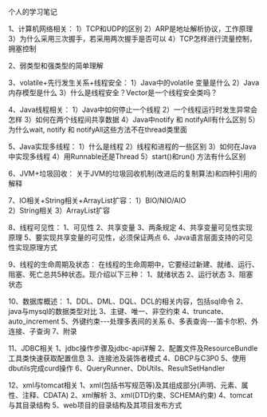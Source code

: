 个人的学习笔记

1、计算机网络相关：
	1）TCP和UDP的区别
	2）ARP是地址解析协议，工作原理
	3）为什么采用三次握手，若采用两次握手是否可以
	4）TCP怎样进行流量控制，拥塞控制

2、弱类型和强类型的简单理解

3、volatile+先行发生关系+线程安全：
	1）Java中的volatile 变量是什么
	2）Java内存模型是什么
	3）什么是线程安全？Vector是一个线程安全类吗？

4、Java线程相关：
	1）Java中如何停止一个线程
	2）一个线程运行时发生异常会怎样
	3）如何在两个线程间共享数据
	4）Java中notify 和 notifyAll有什么区别
	5）为什么wait, notify 和 notifyAll这些方法不在thread类里面

5、Java实现多线程：
	1）什么是线程
	2）线程和进程的一些区别
	3）如何在Java中实现多线程
	4）用Runnable还是Thread
	5）start()和run() 方法有什么区别

6、JVM+垃圾回收：
	关于JVM的垃圾回收机制(改进后的复制算法)和四种引用的解释

7、IO相关+String相关+ArrayList扩容：
	1）BIO/NIO/AIO	
	2）String相关
	3）ArrayList扩容

8、线程可见性：
	1、可见性
	2、共享变量
	3、两条规定
	4、共享变量可见性实现原理
	5、要实现共享变量的可见性，必须保证两点
	6、Java语言层面支持的可见性实现原理方式
	
9、线程的生命周期及状态：
	在线程的生命周期中，它要经过新建、就绪、运行、阻塞、死亡总共5种状态。现介绍以下三种：
		1、就绪状态
		2、运行状态
		3、阻塞状态
		
10、数据库概述：
	1、DDL、DML、DQL、DCL的相关内容，包括sql命令
	2、java与mysql的数据类型对比
	3、主键、唯一、非空约束
	4、truncate、auto_increment
	5、外键约束---处理多表间的关系
	6、多表查询---笛卡尔积、外连接、子查询
	7、附录
	
11、JDBC相关
	1、jdbc操作步骤及jdbc-api详解
	2、配置文件及ResourceBundle工具类快速获取配置信息
	3、连接池及装饰者模式
	4、DBCP与C3P0
	5、使用dbutils完成curd操作
	6、QueryRunner、DbUtils、ResultSetHandler
	
12、xml与tomcat相关
	1、xml(包括书写规范等)及其组成部分(声明、元素、属性、注释、CDATA)
	2、xml解析
	3、xml(DTD约束、SCHEMA约束)
	4、tomcat与其目录结构
	5、web项目的目录结构及其项目发布方式